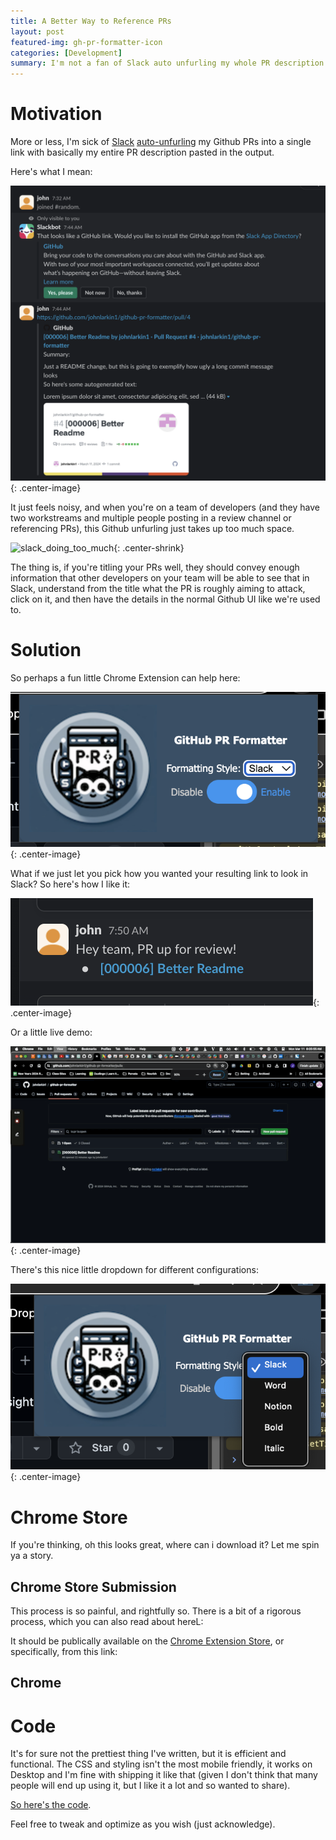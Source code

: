 ```yaml
---
title: A Better Way to Reference PRs
layout: post
featured-img: gh-pr-formatter-icon
categories: [Development]
summary: I'm not a fan of Slack auto unfurling my whole PR description. 
---
```


# Motivation

More or less, I'm sick of [Slack][slack] [auto-unfurling][unfurl] my Github PRs into a single link with basically my entire PR description pasted in the output. 

Here's what I mean: 

![noisy_slack_unfurl](/images/github-pr-formatter/noisy_slack_unfurl.png){: .center-image}

It just feels noisy, and when you're on a team of developers (and they have two workstreams and multiple people posting in a review channel or referencing PRs), this Github unfurling just takes up too much space. 

![slack_doing_too_much](https://media1.tenor.com/m/3du_m9alZJoAAAAC/too-much.gif){: .center-shrink}

The thing is, if you're titling your PRs well, they should convey enough information that other developers on your team will be able to see that in Slack, understand from the title what the PR is roughly aiming to attack, click on it, and then have the details in the normal Github UI like we're used to. 

# Solution

So perhaps a fun little Chrome Extension can help here:

![overview](/images/github-pr-formatter/overview.png){: .center-image}

What if we just let you pick how you wanted your resulting link to look in Slack? So here's how I like it: 

![cleaner_slack_unfurl](/images/github-pr-formatter/cleaner_slack_formatting.png){: .center-image}

Or a little live demo: 

![live_example](/images/github-pr-formatter/demo.gif){: .center-image}

There's this nice little dropdown for different configurations:

![options](/images/github-pr-formatter/options.png){: .center-image}

# Chrome Store

If you're thinking, oh this looks great, where can i download it? Let me spin ya a story. 

## Chrome Store Submission

This process is so painful, and rightfully so. There is a bit of a rigorous process, which you can also read about hereL:

It should be publically available on the [Chrome Extension Store][chrome-store], or specifically, from this link: 


## Chrome

# Code 

It's for sure not the prettiest thing I've written, but it is efficient and functional. The CSS and styling isn't the most mobile friendly, it works on Desktop and I'm fine with shipping it like that (given I don't think that many people will end up using it, but I like it a lot and so wanted to share). 

[So here's the code][code]. 

Feel free to tweak and optimize as you wish (just acknowledge).


[comment]: <> (Bibliography)
[slack]: https://slack.com/
[unfurl]: https://medium.com/slack-developer-blog/everything-you-ever-wanted-to-know-about-unfurling-but-were-afraid-to-ask-or-how-to-make-your-e64b4bb9254
[code]: https://github.com/johnlarkin1/github-pr-formatter
[slack-example]: (/images/github-pr-formatter/demo.gif)
[chrome-store]: https://chromewebstore.google.com/